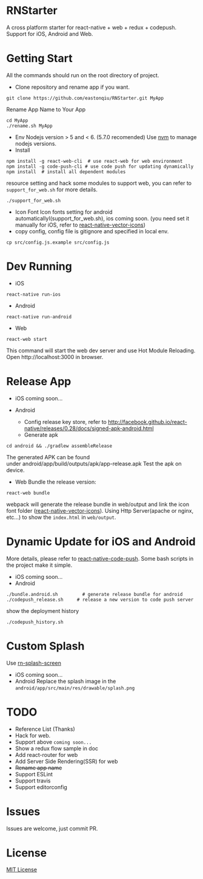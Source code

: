# RNStarter

A cross platform starter for react-native + web + redux + codepush.
Support for iOS, Android and Web.

# Getting Start
All the commands should run on the root directory of project.

- Clone repository and rename app if you want.
```
git clone https://github.com/eastonqiu/RNStarter.git MyApp
```
Rename App Name to Your App
```
cd MyApp
./rename.sh MyApp
```

- Env
Nodejs version > 5 and < 6. (5.7.0 recomended)
Use [nvm](https://github.com/creationix/nvm) to manage nodejs versions.
- Install
```
npm install -g react-web-cli  # use react-web for web environment
npm install -g code-push-cli # use code push for updating dynamically
npm install  # install all dependent modules
```
resource setting and hack some modules to support web, you can refer to `support_for_web.sh` for more details.
```
./support_for_web.sh
```
- Icon Font
Icon fonts setting for android automaticallyI(support_for_web.sh), ios coming soon. (you need set it manually for iOS, refer to [react-native-vector-icons](https://github.com/oblador/react-native-vector-icons#ios))
- copy config, config file is gitignore and specified in local env.
```
cp src/config.js.example src/config.js
```

# Dev Running

- iOS
```
react-native run-ios
```
- Android
```
react-native run-android
```
- Web
```
react-web start
```
This command will start the web dev server and use Hot Module Reloading.
Open http://localhost:3000 in browser.

# Release App

- iOS
coming soon...

- Android
   - Config release key store, refer to 
http://facebook.github.io/react-native/releases/0.28/docs/signed-apk-android.html
   - Generate apk
```
cd android && ./gradlew assembleRelease
```
The generated APK can be found under android/app/build/outputs/apk/app-release.apk
Test the apk on device.

- Web
Bundle the release version:
```
react-web bundle
```
webpack will generate the release bundle in web/output and link the icon font folder ([react-native-vector-icons](https://github.com/oblador/react-native-vector-icons)).
Using Http Server(apache or nginx, etc...) to show the `index.html` in `web/output`.

# Dynamic Update for iOS and Android

More details, please refer to [react-native-code-push](https://github.com/Microsoft/react-native-code-push).
Some bash scripts in the project make it simple.
- iOS
   coming soon...
- Android
```...
./bundle.android.sh         # generate release bundle for android
./codepush_release.sh     # release a new version to code push server
```
show the deployment history
```
./codepush_history.sh
```

# Custom Splash

Use [rn-splash-screen](https://github.com/mehcode/rn-splash-screen)
- iOS
   coming soon...
- Android
   Replace the splash image in the `android/app/src/main/res/drawable/splash.png`

# TODO
- Reference List (Thanks)
- Hack for web.
- Support above `coming soon...`
- Show a redux flow sample in doc
- Add react-router for web
- Add Server Side Rendering(SSR) for web
- ~~Rename app name~~
- Support ESLint
- Support travis
- Support editorconfig

# Issues
Issues are welcome, just commit PR.

# License
[MIT License](http://opensource.org/licenses/mit-license.html)
